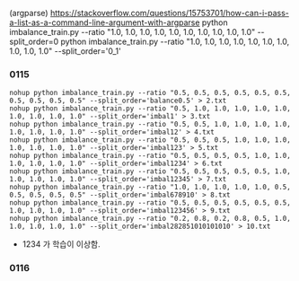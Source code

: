 (argparse) https://stackoverflow.com/questions/15753701/how-can-i-pass-a-list-as-a-command-line-argument-with-argparse
python imbalance_train.py --ratio "1.0, 1.0, 1.0, 1.0, 1.0, 1.0, 1.0, 1.0, 1.0, 1.0" --split_order=0
python imbalance_train.py --ratio "1.0, 1.0, 1.0, 1.0, 1.0, 1.0, 1.0, 1.0, 1.0, 1.0" --split_order='0_1'

### 0115
```nohup python imbalance_train.py --ratio "1.0, 1.0, 1.0, 1.0, 1.0, 1.0, 1.0, 1.0, 1.0, 1.0" --split_order='balance1' > 1.txt
nohup python imbalance_train.py --ratio "0.5, 0.5, 0.5, 0.5, 0.5, 0.5, 0.5, 0.5, 0.5, 0.5" --split_order='balance0.5' > 2.txt
nohup python imbalance_train.py --ratio "0.5, 1.0, 1.0, 1.0, 1.0, 1.0, 1.0, 1.0, 1.0, 1.0" --split_order='imbal1' > 3.txt
nohup python imbalance_train.py --ratio "0.5, 0.5, 1.0, 1.0, 1.0, 1.0, 1.0, 1.0, 1.0, 1.0" --split_order='imbal12' > 4.txt
nohup python imbalance_train.py --ratio "0.5, 0.5, 0.5, 1.0, 1.0, 1.0, 1.0, 1.0, 1.0, 1.0" --split_order='imbal123' > 5.txt
nohup python imbalance_train.py --ratio "0.5, 0.5, 0.5, 0.5, 1.0, 1.0, 1.0, 1.0, 1.0, 1.0" --split_order='imbal1234' > 6.txt
nohup python imbalance_train.py --ratio "0.5, 0.5, 0.5, 0.5, 0.5, 1.0, 1.0, 1.0, 1.0, 1.0" --split_order='imbal12345' > 7.txt
nohup python imbalance_train.py --ratio "1.0, 1.0, 1.0, 1.0, 1.0, 0.5, 0.5, 0.5, 0.5, 0.5" --split_order='imbal678910' > 8.txt
nohup python imbalance_train.py --ratio "0.5, 0.5, 0.5, 0.5, 0.5, 0.5, 1.0, 1.0, 1.0, 1.0" --split_order='imbal123456' > 9.txt
nohup python imbalance_train.py --ratio "0.2, 0.8, 0.2, 0.8, 0.5, 1.0, 1.0, 1.0, 1.0, 1.0" --split_order='imbal282851010101010' > 10.txt
```
* 1234 가 학습이 이상함.

### 0116